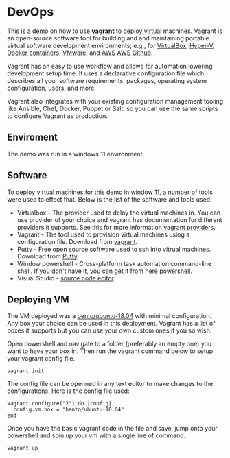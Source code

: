 # DevOps

This is a demo on how to use [**vagrant**](https://www.vagrantup.com/) to deploy virtual machines. Vagrant is an open-source software tool for building and and maintaining portable virtual software development environments; e.g., for [VirtualBox](https://www.vagrantup.com/docs/providers/virtualbox), [Hyper-V](https://www.vagrantup.com/docs/providers/hyperv), [Docker containers](https://www.vagrantup.com/docs/providers/docker), [VMware](https://www.vagrantup.com/docs/providers/vmware), and [AWS](https://www.vagrantup.com/docs/plugins/providers) [AWS Github](https://github.com/mitchellh/vagrant-aws).

Vagrant has an easy to use workflow and allows for automation lowering development setup time. It uses a declarative configuration file which describes all your software requirements, packages, operating system configuration, users, and more.

Vagrant also integrates with your existing configuration management tooling like Ansible, Chef, Docker, Puppet or Salt, so you can use the same scripts to configure Vagrant as production.

## Enviroment

The demo was run in a windows 11 environment.

## Software

To deploy virtual machines for this demo in window 11, a number of tools were used to effect that. Below is the list of the software and tools used.

- Virtualbox - The provider used to deloy the virtual machines in. You can use provider of your choice and vagrant has documentation for different providers it supports. See this for more information [vagrant providers](https://www.vagrantup.com/docs/providers).
- Vagrant - The tool used to provision virtual machines using a configuration file. Download from [vagrant](https://www.vagrantup.com/downloads).
- Putty - Free open source software used to ssh into vitrual machines. Download from [Putty](https://www.putty.org/).
- Window powershell - Cross-platform task automation command-line shell. If you don't have it, you can get it from here [powershell](https://docs.microsoft.com/en-us/powershell/scripting/overview?view=powershell-7.2). 
- Visual Studio - [source code editor](https://visualstudio.microsoft.com/).

## Deploying VM

The VM deployed was a [bento/ubuntu-18.04](https://app.vagrantup.com/bento/boxes/ubuntu-18.04) with minimal configuration. Any box your choice can be used in this deployment. Vagrant has a list of boxes it supports but you can use your own custom ones if you so wish.

Open powershell and navigate to a folder (preferably an empty one) you want to have your box in. Then run the vagrant command below to setup your vagrant config file.
```
vagrant init
```
The config file can be openned in any text editor to make changes to the configurations. 
Here is the config file used:
```
Vagrant.configure("2") do |config|
  config.vm.box = "bento/ubuntu-18.04"
end
```

Once you have the basic vagrant code in the file and save, jump onto your powershell and spin up your vm with a single line of command:
```
vagrant up
```

